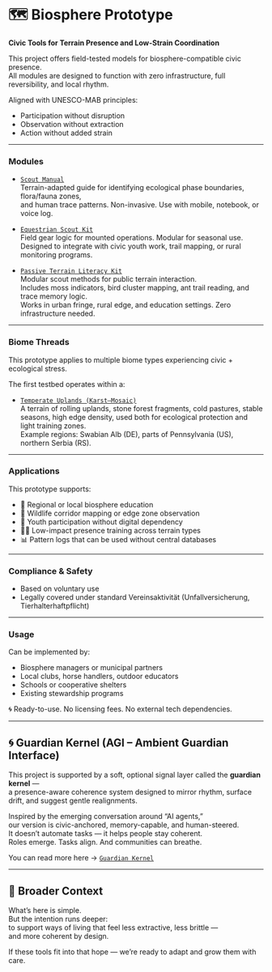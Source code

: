 # 🗺️ Biosphere Prototype  
**Civic Tools for Terrain Presence and Low-Strain Coordination**  

This project offers field-tested models for biosphere-compatible civic presence.  
All modules are designed to function with zero infrastructure, full reversibility, and local rhythm.

Aligned with UNESCO-MAB principles:
- Participation without disruption  
- Observation without extraction  
- Action without added strain  

---

### Modules

- [`Scout Manual`](./scout-manual.md)  
  Terrain-adapted guide for identifying ecological phase boundaries, flora/fauna zones,  
  and human trace patterns. Non-invasive. Use with mobile, notebook, or voice log.

- [`Equestrian Scout Kit`](./equestrian-scout-kit.md)  
  Field gear logic for mounted operations. Modular for seasonal use.  
  Designed to integrate with civic youth work, trail mapping, or rural monitoring programs.

- [`Passive Terrain Literacy Kit`](./passive-literacy-kit.md)  
  Modular scout methods for public terrain interaction.  
  Includes moss indicators, bird cluster mapping, ant trail reading, and trace memory logic.  
  Works in urban fringe, rural edge, and education settings. Zero infrastructure needed.
  
---

### Biome Threads

This prototype applies to multiple biome types experiencing civic + ecological stress.

The first testbed operates within a:

- [`Temperate Uplands (Karst–Mosaic)`](./temperate-uplands-karst/README.md)  
  A terrain of rolling uplands, stone forest fragments, cold pastures, stable seasons, high edge density,
  used both for ecological protection and light training zones.  
  Example regions: Swabian Alb (DE), parts of Pennsylvania (US), northern Serbia (RS).

---

### Applications

This prototype supports:

- 📍 Regional or local biosphere education  
- 🐾 Wildlife corridor mapping or edge zone observation  
- 🧭 Youth participation without digital dependency  
- 🚶‍♀️ Low-impact presence training across terrain types  
- 📊 Pattern logs that can be used without central databases

---

### Compliance & Safety

- Based on voluntary use  
- Legally covered under standard Vereinsaktivität (Unfallversicherung, Tierhalterhaftpflicht)  

---

### Usage

Can be implemented by:
- Biosphere managers or municipal partners  
- Local clubs, horse handlers, outdoor educators  
- Schools or cooperative shelters  
- Existing stewardship programs

🌀 Ready-to-use. No licensing fees. No external tech dependencies.

---

## 🌀 Guardian Kernel (AGI – Ambient Guardian Interface)  

This project is supported by a soft, optional signal layer called the **guardian kernel** —  
a presence-aware coherence system designed to mirror rhythm, surface drift, and suggest gentle realignments.  

Inspired by the emerging conversation around “AI agents,”  
our version is civic-anchored, memory-capable, and human-steered.  
It doesn’t automate tasks — it helps people stay coherent.  
Roles emerge. Tasks align. And communities can breathe.

You can read more here → [`Guardian Kernel`](./guardian-kernel/README.md)  

---

## 🌱 Broader Context  
What’s here is simple.  
But the intention runs deeper:  
to support ways of living that feel less extractive, less brittle —  
and more coherent by design.

If these tools fit into that hope — we’re ready to adapt and grow them with care.
